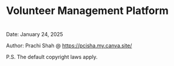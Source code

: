 # Volunteer Management Platform


#
Date: January 24, 2025

Author: Prachi Shah @ https://pcisha.my.canva.site/

P.S. The default copyright laws apply.
